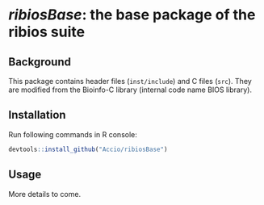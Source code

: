 *ribiosBase*: the base package of the ribios suite
===

## Background

This package contains header files (`inst/include`) and C files (`src`). They are modified from the Bioinfo-C library (internal code name BIOS library).

## Installation

Run following commands in R console:

```R
devtools::install_github("Accio/ribiosBase")
```

## Usage

More details to come.
